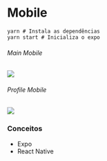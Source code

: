 <h1>Mobile</h1>

```
yarn # Instala as dependências
yarn start # Inicializa o expo
```

<h6>Main Mobile</h6>
<img src="https://github.com/miroswd/RadarDev/blob/master/mobile/assets/screenshots/mobile-map.png" />
</br>

<h6>Profile Mobile</h6>
<img src="https://github.com/miroswd/RadarDev/blob/master/mobile/assets/screenshots/mobile-perfil.png" />
</br>

<h3>Conceitos</h3>
<ul>
  <li>Expo</li>
  <li>React Native</li>
</ul>
